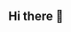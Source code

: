 ## Hi there 👋

<!--
**pboydit/pboydit** is a ✨ _special_ ✨ repository because its `README.md` (this file) appears on your GitHub profile.

Here are some ideas to get you started:

- 🔭 I’m currently working on reviewing the new standards for AD and Domain Controllers.
- 🌱 I’m currently learning how to use GitHub and my new IAM job functions.
- 👯 I’m looking to collaborate on anything Active Directory and IAM related.
- 🤔 I’m looking for help with anything that can aid me in my new job functions.
- 💬 Ask me about Active Directory and the services it provides.
- 📫 How to reach me: via email (phillip.boyd@bcbsnc.com) or via Teams
- ⚡ Fun fact: my first career was in Television production
-->
